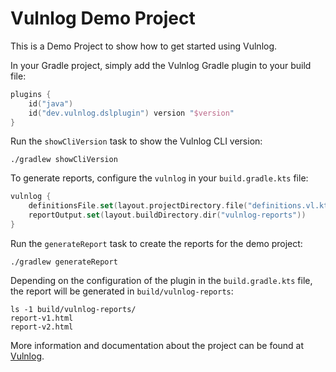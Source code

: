 # Vulnlog Demo Project

This is a Demo Project to show how to get started using Vulnlog.

In your Gradle project, simply add the Vulnlog Gradle plugin to your build file:

```kotlin
plugins {
    id("java")
    id("dev.vulnlog.dslplugin") version "$version"
}
```

Run the `showCliVersion` task to show the Vulnlog CLI version:

```shell
./gradlew showCliVersion
```

To generate reports, configure the `vulnlog` in your `build.gradle.kts` file:

```kotlin
vulnlog {
    definitionsFile.set(layout.projectDirectory.file("definitions.vl.kts"))
    reportOutput.set(layout.buildDirectory.dir("vulnlog-reports"))
}
```

Run the `generateReport` task to create the reports for the demo project:

```shell
./gradlew generateReport
```

Depending on the configuration of the plugin in the `build.gradle.kts` file, the report will be
generated in `build/vulnlog-reports`:

```terminal
ls -1 build/vulnlog-reports/
report-v1.html
report-v2.html
```

More information and documentation about the project can be found
at [Vulnlog](https://github.com/vulnlog/vulnlog).
